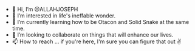 - 👋 Hi, I’m @ALLAHJOSEPH
- 👀 I’m interested in life's ineffable wonder.
- 🌱 I’m currently learning how to be Otacon and Solid Snake at the same time.
- 💞️ I’m looking to collaborate on things that will enhance our lives.
- 📫 How to reach ... if you're here, I'm sure you can figure that out ✌

<!---
ALLAHJOSEPH/ALLAHJOSEPH is a ✨ special ✨ repository because its `README.md` (this file) appears on your GitHub profile.
You can click the Preview link to take a look at your changes.
--->

